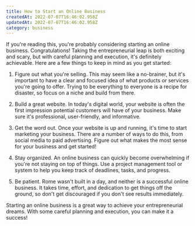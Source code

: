 ```yaml
---
title: How to Start an Online Business
createdAt: 2022-07-07T16:46:02.958Z
updatedAt: 2022-07-07T16:46:02.958Z
category: business
---
```


If you're reading this, you're probably considering starting an online business. Congratulations! Taking the entrepreneurial leap is both exciting and scary, but with careful planning and execution, it's definitely achievable. Here are a few things to keep in mind as you get started:

1. Figure out what you're selling. This may seem like a no-brainer, but it's important to have a clear and focused idea of what products or services you're going to offer. Trying to be everything to everyone is a recipe for disaster, so focus on a niche and build from there.

2. Build a great website. In today's digital world, your website is often the first impression potential customers will have of your business. Make sure it's professional, user-friendly, and informative.

3. Get the word out. Once your website is up and running, it's time to start marketing your business. There are a number of ways to do this, from social media to paid advertising. Figure out what makes the most sense for your business and get started!

4. Stay organized. An online business can quickly become overwhelming if you're not staying on top of things. Use a project management tool or system to help you keep track of deadlines, tasks, and progress.

5. Be patient. Rome wasn't built in a day, and neither is a successful online business. It takes time, effort, and dedication to get things off the ground, so don't get discouraged if you don't see results immediately.

Starting an online business is a great way to achieve your entrepreneurial dreams. With some careful planning and execution, you can make it a success!
